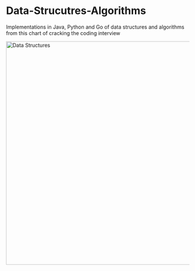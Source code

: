 # Data-Strucutres-Algorithms
Implementations in Java, Python and Go of data structures and algorithms from this chart of cracking the coding interview


<img width="612" alt="Data Structures" src="https://user-images.githubusercontent.com/69249444/169870998-3fbdcb5a-21f0-49fd-b282-4bb888d96ac9.png">

